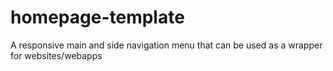 # homepage-template
 A responsive main and side navigation menu that can be used as a wrapper for websites/webapps
